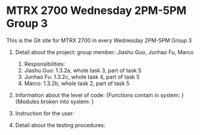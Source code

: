 # MTRX 2700 Wednesday 2PM-5PM Group 3
This is the Git site for MTRX 2700 in every Wednesday 2PM-5PM Group 3

1. Detail about the project:
     group member: Jiashu Guo, Junhao Fu, Marco
   1) Responsibilities:
     1) Jiashu Guo: 1.3.2a, whole task 3, part of task 5
     2) Junhao Fu: 1.3.2c, whole task 4, part of task 5
     3) Marco: 1.3.2b, whole task 2, part of task 5


3. Information about the level of code:
     {Functions contain in system: }
     {Modules broken into system: }

4. Instruction for the user:

5. Detail about the testing procedures:
   
